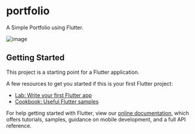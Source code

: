 # portfolio

A Simple Portfolio using Flutter.


![image](https://user-images.githubusercontent.com/61926985/100208626-ef04c380-2f2e-11eb-9224-4fbcf67fa676.png)

## Getting Started

This project is a starting point for a Flutter application.

A few resources to get you started if this is your first Flutter project:

- [Lab: Write your first Flutter app](https://flutter.dev/docs/get-started/codelab)
- [Cookbook: Useful Flutter samples](https://flutter.dev/docs/cookbook)

For help getting started with Flutter, view our
[online documentation](https://flutter.dev/docs), which offers tutorials,
samples, guidance on mobile development, and a full API reference.




























































